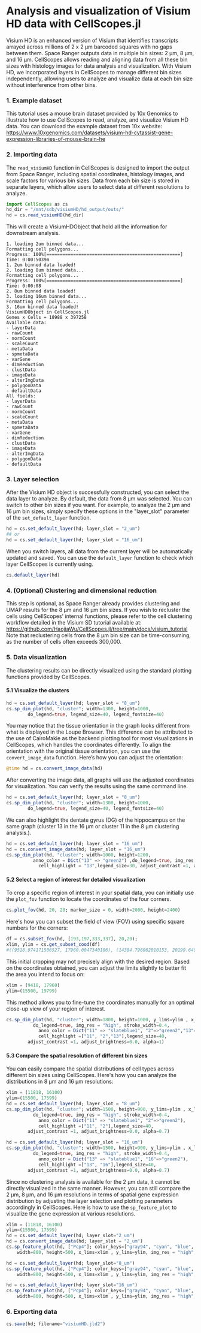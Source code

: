 # Analysis and visualization of Visium HD data with CellScopes.jl

Visium HD is an enhanced version of Visium that identifies transcripts arrayed across millions of 2 x 2 µm barcoded squares with no gaps between them. Space Ranger outputs data in multiple bin sizes: 2 µm, 8 µm, and 16 µm. CellScopes allows reading and aligning data from all these bin sizes with histology images for data analysis and visualization. With Visium HD, we incorporated layers in CellScopes to manage different bin sizes independently, allowing users to analyze and visualize data at each bin size without interference from other bins.

### 1. Example dataset
This tutorial uses a mouse brain dataset provided by 10x Genomics to illustrate how to use CellScopes to read, analyze, and visualize Visium HD data. You can download the example dataset from 10x website:
https://www.10xgenomics.com/datasets/visium-hd-cytassist-gene-expression-libraries-of-mouse-brain-he

### 2. Importing data
The ```read_visiumHD``` function in CellScopes is designed to import the output from Space Ranger, including spatial coordinates, histology images, and scale factors for various bin sizes. Data from each bin size is stored in separate layers, which allow users to select data at different resolutions to analyze.

```Julia
import CellScopes as cs
hd_dir = "/mnt/sdb/visiumHD/hd_output/outs/"
hd = cs.read_visiumHD(hd_dir)
```
This will create a VisiumHDObject that hold all the information for downstream analysis.

```
1. loading 2um binned data...
Formatting cell polygons...
Progress: 100%[==================================================] Time: 0:00:5039m
1. 2um binned data loaded!
2. loading 8um binned data...
Formatting cell polygons...
Progress: 100%[==================================================] Time: 0:00:08
2. 8um binned data loaded!
3. loading 16um binned data...
Formatting cell polygons...
3. 16um binned data loaded!
VisiumHDObject in CellScopes.jl
Genes x Cells = 18988 x 397258
Available data:
- layerData
- rawCount
- normCount
- scaleCount
- metaData
- spmetaData
- varGene
- dimReduction
- clustData
- imageData
- alterImgData
- polygonData
- defaultData
All fields:
- layerData
- rawCount
- normCount
- scaleCount
- metaData
- spmetaData
- varGene
- dimReduction
- clustData
- imageData
- alterImgData
- polygonData
- defaultData
```

### 3. Layer selection
After the Visium HD object is successfully constructed, you can select the data layer to analyze. By default, the data from 8 µm was selected. You can switch to other bin sizes if you want. For example, to analyze the 2 µm and 16 µm bin sizes, simply specify these options in the "layer_slot" parameter of the ```set_default_layer``` function.
```Julia
hd = cs.set_default_layer(hd; layer_slot = "2_um")
## or
hd = cs.set_default_layer(hd; layer_slot = "16_um")
```
When you switch layers, all data from the current layer will be automatically updated and saved. You can use the ```default_layer``` function to check which layer CellScopes is currently using.

```Julia
cs.default_layer(hd)
```

### 4. (Optional) Clustering and dimensional reduction
This step is optional, as Space Ranger already provides clustering and UMAP results for the 8 µm and 16 µm bin sizes. If you wish to recluster the cells using CellScopes' internal functions, please refer to the cell clustering workflow detailed in the Visium SD tutorial available at:
https://github.com/HaojiaWu/CellScopes.jl/tree/main/docs/visium_tutorial <br >
Note that reclustering cells from the 8 µm bin size can be time-consuming, as the number of cells often exceeds 300,000.

### 5. Data visualization
The clustering results can be directly visualized using the standard plotting functions provided by CellScopes.
#### 5.1 Visualize the clusters
```julia
hd = cs.set_default_layer(hd; layer_slot = "8_um")
cs.sp_dim_plot(hd, "cluster"; width=1300, height=1000, 
        do_legend=true, legend_size=40, legend_fontsize=40)
```
You may notice that the tissue orientation in the graph looks different from what is displayed in the Loupe Browser. This difference can be attributed to the use of CairoMakie as the backend plotting tool for most visualizations in CellScopes, which handles the coordinates differently. To align the orientation with the original tissue orientation, you can use the ```convert_image_data``` function. Here’s how you can adjust the orientation:
```julia
@time hd = cs.convert_image_data(hd)
```
After converting the image data, all graphs will use the adjusted coordinates for visualization. You can verify the results using the same command line.
```julia
hd = cs.set_default_layer(hd; layer_slot = "8_um")
cs.sp_dim_plot(hd, "cluster"; width=1300, height=1000, 
        do_legend=true, legend_size=40, legend_fontsize=40)
```
We can also highlight the dentate gyrus (DG) of the hippocampus on the same graph (cluster 13 in the 16 µm or cluster 11 in the 8 µm clustering analysis.).
```julia
hd = cs.set_default_layer(hd; layer_slot = "16_um")
hd = cs.convert_image_data(hd; layer_slot = "16_um")
cs.sp_dim_plot(hd, "cluster"; width=1000, height=1200, 
          anno_color = Dict("13" => "green2") ,do_legend=true, img_res = "high", stroke_width=0.2, 
            cell_highlight = "13",legend_size=30, adjust_contrast =1, adjust_brightness=0.0, alpha=0.4)
```
#### 5.2 Select a region of interest for detailed visualization
To crop a specific region of interest in your spatial data, you can initially use the ```plot_fov``` function to locate the coordinates of the four corners.
```julia
cs.plot_fov(hd, 20, 20; marker_size = 0, width=2000, height=2400)
```
 Here's how you can subset the field of view (FOV) using specific square numbers for the corners:
```julia
df = cs.subset_fov(hd, [193,197,333,337], 20,20);
xlim, ylim = cs.get_subset_cood(df)
#((9518.974171506527, 17960.0047340106), (14384.796062010153, 20199.649061752563))
```
This initial cropping may not precisely align with the desired region. Based on the coordinates obtained, you can adjust the limits slightly to better fit the area you intend to focus on:
```julia
xlim = (9418, 17960)
ylim=(15500, 19799)
```
This method allows you to fine-tune the coordinates manually for an optimal close-up view of your region of interest.
```julia
cs.sp_dim_plot(hd, "cluster"; width=1800, height=1000, y_lims=ylim , x_lims=xlim, 
          do_legend=true, img_res = "high", stroke_width=0.4, 
            anno_color = Dict("11" => "slateblue1", "2"=>"green2","13"=>"yellow1"),
            cell_highlight =["11", "2","13"],legend_size=40, 
        adjust_contrast =1, adjust_brightness=0.0, alpha=1)
```
#### 5.3 Compare the spatial resolution of different bin sizes
You can easily compare the spatial distributions of cell types across different bin sizes using CellScopes. Here's how you can analyze the distributions in 8 µm and 16 µm resolutions:
```julia
xlim = (11818, 16100)
ylim=(15500, 17599)
hd = cs.set_default_layer(hd; layer_slot = "8_um")
cs.sp_dim_plot(hd, "cluster"; width=1500, height=900, y_lims=ylim , x_lims=xlim, 
          do_legend=true, img_res = "high", stroke_width=0.4, 
            anno_color = Dict("11" => "slateblue1", "2"=>"green2"),
            cell_highlight =["11", "2"],legend_size=40, 
        adjust_contrast =1, adjust_brightness=0.0, alpha=0.7)
```

```julia
hd = cs.set_default_layer(hd; layer_slot = "16_um")
cs.sp_dim_plot(hd, "cluster"; width=1500, height=900, y_lims=ylim , x_lims=xlim, 
          do_legend=true, img_res = "high", stroke_width=0.4, 
            anno_color = Dict("13" => "slateblue1", "16"=>"green2"),
            cell_highlight =["13", "16"],legend_size=40, 
        adjust_contrast =1, adjust_brightness=0.0, alpha=0.7)
```
Since no clustering analysis is available for the 2 µm data, it cannot be directly visualized in the same manner. However, you can still compare the 2 µm, 8 µm, and 16 µm resolutions in terms of spatial gene expression distribution by adjusting the layer selection and plotting parameters accordingly in CellScopes. Here is how to use the ```sp_feature_plot``` to visualize the gene expression at various resolutions.

```julia
xlim = (11818, 16100)
ylim=(15500, 17599)
hd = cs.set_default_layer(hd; layer_slot="2_um")
hd = cs.convert_image_data(hd; layer_slot = "2_um")
cs.sp_feature_plot(hd, ["Pcp4"]; color_keys=["gray94", "cyan", "blue", "darkblue"],  
    width=800, height=500, x_lims=xlim , y_lims=ylim, img_res = "high", alpha=1)
```

```julia
hd = cs.set_default_layer(hd; layer_slot="8_um")
cs.sp_feature_plot(hd, ["Pcp4"]; color_keys=["gray94", "cyan", "blue", "darkblue"],  
    width=800, height=500, x_lims=xlim , y_lims=ylim, img_res = "high", alpha=1)
```

```julia
hd = cs.set_default_layer(hd; layer_slot="16_um")
cs.sp_feature_plot(hd, ["Pcp4"]; color_keys=["gray94", "cyan", "blue", "darkblue"],  
    width=800, height=500, x_lims=xlim , y_lims=ylim, img_res = "high", alpha=1)
```

### 6. Exporting data
```julia
cs.save(hd; filename="visiumHD.jld2")
```
